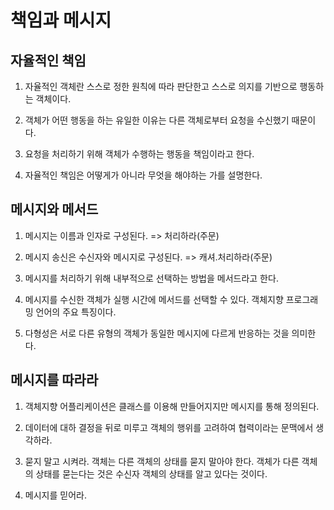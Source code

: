 # 책임과 메시지

## 자율적인 책임

1. 자율적인 객체란 스스로 정한 원칙에 따라 판단한고 스스로 의지를 기반으로 행동하는 객체이다.

2. 객체가 어떤 행동을 하는 유일한 이유는 다른 객체로부터 요청을 수신했기 때문이다.

3. 요청을 처리하기 위해 객체가 수행하는 행동을 책임이라고 한다.

4. 자율적인 책임은 어떻게가 아니라 무엇을 해야하는 가를 설명한다.

## 메시지와 메서드

1. 메시지는 이름과 인자로 구성된다. => 처리하라(주문)

2. 메시지 송신은 수신자와 메시지로 구성된다. => 캐셔.처리하라(주문)

3. 메시지를 처리하기 위해 내부적으로 선택하는 방법을 메서드라고 한다.

4. 메시지를 수신한 객체가 실행 시간에 메서드를 선택할 수 있다. 객체지향 프로그래밍 언어의 주요 특징이다.

5. 다형성은 서로 다른 유형의 객체가 동일한 메시지에 다르게 반응하는 것을 의미한다. 

## 메시지를 따라라

1. 객체지향 어플리케이션은 클래스를 이용해 만들어지지만 메시지를 통해 정의된다.

2. 데이터에 대하 결정을 뒤로 미루고 객체의 행위를 고려하여 협력이라는 문맥에서 생각하라.

3. 묻지 말고 시켜라. 객체는 다른 객체의 상태를 묻지 말아야 한다. 객체가 다른 객체의 상태를 묻는다는 것은 수신자 객체의 상태를 알고 있다는 것이다.

4. 메시지를 믿어라.
